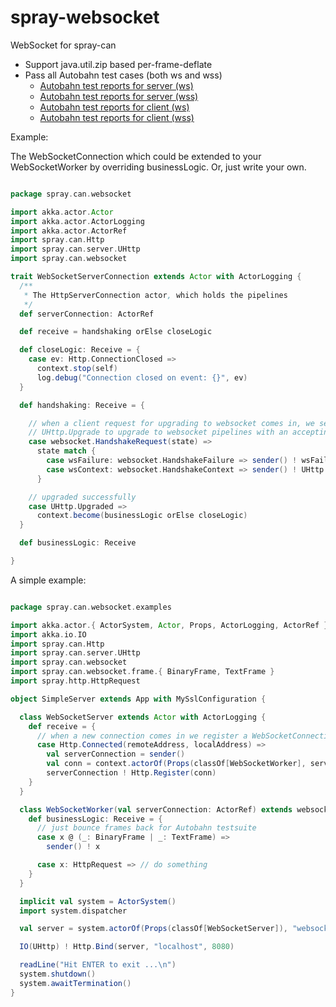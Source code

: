 spray-websocket
===============

WebSocket for spray-can

* Support java.util.zip based per-frame-deflate
* Pass all Autobahn test cases (both ws and wss)
   * [Autobahn test reports for server (ws)](http://wandoulabs.github.io/spray-websocket/autobahn-reports/ws/servers/index.html)
   * [Autobahn test reports for server (wss)](http://wandoulabs.github.io/spray-websocket/autobahn-reports/wss/servers/index.html)
   * [Autobahn test reports for client (ws)](http://wandoulabs.github.io/spray-websocket/autobahn-reports/ws/clients/index.html)
   * [Autobahn test reports for client (wss)](http://wandoulabs.github.io/spray-websocket/autobahn-reports/wss/clients/index.html)

Example:


The WebSocketConnection which could be extended to your WebSocketWorker by overriding businessLogic.
Or, just write your own.

```scala

package spray.can.websocket

import akka.actor.Actor
import akka.actor.ActorLogging
import akka.actor.ActorRef
import spray.can.Http
import spray.can.server.UHttp
import spray.can.websocket

trait WebSocketServerConnection extends Actor with ActorLogging {
  /**
   * The HttpServerConnection actor, which holds the pipelines
   */
  def serverConnection: ActorRef

  def receive = handshaking orElse closeLogic

  def closeLogic: Receive = {
    case ev: Http.ConnectionClosed =>
      context.stop(self)
      log.debug("Connection closed on event: {}", ev)
  }

  def handshaking: Receive = {

    // when a client request for upgrading to websocket comes in, we send
    // UHttp.Upgrade to upgrade to websocket pipelines with an accepting response.
    case websocket.HandshakeRequest(state) =>
      state match {
        case wsFailure: websocket.HandshakeFailure => sender() ! wsFailure.response
        case wsContext: websocket.HandshakeContext => sender() ! UHttp.UpgradeServer(websocket.pipelineStage(self, wsContext), wsContext.response)
      }

    // upgraded successfully
    case UHttp.Upgraded =>
      context.become(businessLogic orElse closeLogic)
  }

  def businessLogic: Receive

}

```


A simple example:

```scala

package spray.can.websocket.examples

import akka.actor.{ ActorSystem, Actor, Props, ActorLogging, ActorRef }
import akka.io.IO
import spray.can.Http
import spray.can.server.UHttp
import spray.can.websocket
import spray.can.websocket.frame.{ BinaryFrame, TextFrame }
import spray.http.HttpRequest

object SimpleServer extends App with MySslConfiguration {

  class WebSocketServer extends Actor with ActorLogging {
    def receive = {
      // when a new connection comes in we register a WebSocketConnection actor as the per connection handler
      case Http.Connected(remoteAddress, localAddress) =>
        val serverConnection = sender()
        val conn = context.actorOf(Props(classOf[WebSocketWorker], serverConnection))
        serverConnection ! Http.Register(conn)
    }
  }

  class WebSocketWorker(val serverConnection: ActorRef) extends websocket.WebSocketServerConnection {
    def businessLogic: Receive = {
      // just bounce frames back for Autobahn testsuite
      case x @ (_: BinaryFrame | _: TextFrame) =>
        sender() ! x

      case x: HttpRequest => // do something
    }
  }

  implicit val system = ActorSystem()
  import system.dispatcher

  val server = system.actorOf(Props(classOf[WebSocketServer]), "websocket")

  IO(UHttp) ! Http.Bind(server, "localhost", 8080)

  readLine("Hit ENTER to exit ...\n")
  system.shutdown()
  system.awaitTermination()
}


```